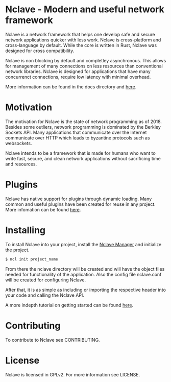 # Nclave - Modern and useful network framework

Nclave is a network framework that helps one develop safe and secure 
network applications quicker with less work. Nclave is cross-platform and 
cross-language by default. While the core is written in Rust, Nclave was 
designed for cross compatibility. 

Nclave is non blocking by default and completley asynchronous. This allows for
management of many connections on less resources than conventional network
libraries. Nclave is designed for applications that have many concurrenct 
connections, require low latency with minimal overhead. 

More information can be found in the docs directory and 
[here](https://nclave.io/docs/en/v0.0.1/).

# Motivation

The motivation for Nclave is the state of network programming as of 2018.
Besides some outliers, network programming is dominated by the Berkley Sockets
API. Many applications that communicate over the Internet communicate over HTTP
which leads to byzantine protocols such as websockets. 

Nclave intends to be a framework that is made for humans who want to write fast,
secure, and clean network applications without sacrificing time and resources.

# Plugins

Nclave has native support for plugins through dynamic loading. Many common and 
useful plugins have been created for reuse in any project. More infomation can
be found [here](https://nclave.io/plugins/).

# Installing

To install Nclave into your project, install the 
[Nclave Manager](https://github.com/nclave/nclave-manager) and initialize 
the project. 

```bash 
$ ncl init project_name
```

From there the nclave directory will be created and will have the object 
files needed for functionality of the application. Also the config file
nclave.conf will be created for configuring Nclave.

After that, it is as simple as including or importing the respective header into 
your code and calling the Nclave API.

A more indepth tutorial on getting started can be found 
[here](https://nclave.io/docs/en/v0.0.1/getting-started/).

# Contributing

To contribute to Nclave see CONTRIBUTING.

# License

Nclave is licensed in GPLv2. For more information see LICENSE.
